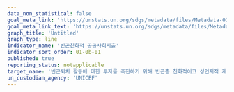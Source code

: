```yaml
---
data_non_statistical: false
goal_meta_link: 'https://unstats.un.org/sdgs/metadata/files/Metadata-01-0b-01.pdf'
goal_meta_link_text: 'https://unstats.un.org/sdgs/metadata/files/Metadata-01-0b-01.pdf'
graph_title: 'Untitled'
graph_type: line
indicator_name: '빈곤친화적 공공사회지출'
indicator_sort_order: 01-0b-01
published: true
reporting_status: notapplicable
target_name: '빈곤퇴치 활동에 대한 투자를 촉진하기 위해 빈곤층 친화적이고 성인지적 개발전략을 기초로 한 국가, 지역, 글로벌 차원의 탄탄한 정책 프레임워크 수립'
un_custodian_agency: 'UNICEF'
---
```

